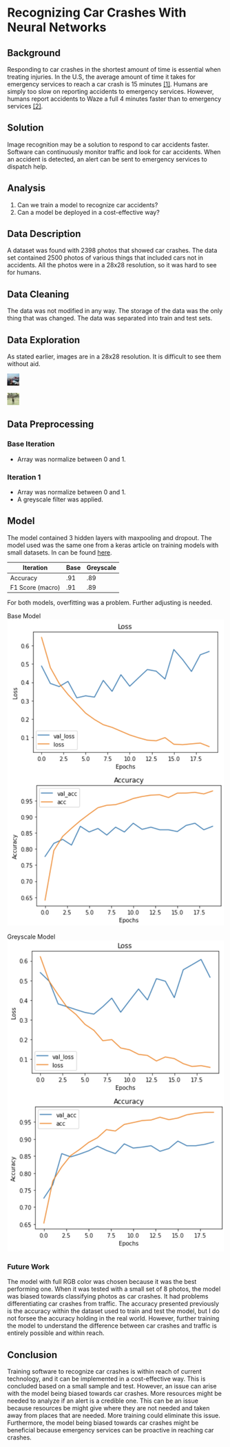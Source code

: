 # Recognizing Car Crashes With Neural Networks

## Background
Responding to car crashes in the shortest amount of time is essential when treating injuries. In the U.S, the average amount of time it takes for emergency services to reach a car crash is 15 minutes [[1]](https://www.autoinsurancecenter.com/emergency-response-times.htm). Humans are simply too slow on reporting accidents to emergency services. However, humans report accidents to Waze a full 4 minutes faster than to emergency services [[2]](https://newsroom.ucla.edu/releases/waze-accident-reports-emergency-response).

## Solution
Image recognition may be a solution to respond to car accidents faster. Software can continuously monitor traffic and look for car accidents. When an accident is detected, an alert can be sent to emergency services to dispatch help. 

## Analysis
1. Can we train a model to recognize car accidents?
2. Can a model be deployed in a cost-effective way?

## Data Description
A dataset was found with 2398 photos that showed car crashes. The data set contained 2500 photos of various things that included cars not in accidents. All the photos were in a 28x28 resolution, so it was hard to see for humans.

## Data Cleaning
The data was not modified in any way. The storage of the data was the only thing that was changed. The data was separated into train and test sets.

## Data Exploration
As stated earlier, images are in a 28x28 resolution. It is difficult to see them without aid. 

![image1](images/test/crash/1789.jpg)

![image2](images/test/no_crash/2069.jpg)

## Data Preprocessing
### Base Iteration
- Array was normalize between 0 and 1.

### Iteration 1
- Array was normalize between 0 and 1.
- A greyscale filter was applied.

## Model
The model contained 3 hidden layers with maxpooling and dropout. The model used was the same one from a keras article on training models with small datasets. In can be found [here](https://blog.keras.io/building-powerful-image-classification-models-using-very-little-data.html).

|Iteration|Base|Greyscale|
|---|---|---|
|Accuracy|.91|.89|
|F1 Score (macro)|.91|.89|  

For both models, overfitting was a problem. Further adjusting is needed.

Base Model
![base](photos/base.png)

Greyscale Model
![greyscale](photos/greyscale.png)

### Future Work
The model with full RGB color was chosen because it was the best performing one. When it was tested with a small set of 8 photos, the model was biased towards classifying photos as car crashes. It had problems differentiating car crashes from traffic. The accuracy presented previously is the accuracy within the dataset used to train and test the model, but I do not forsee the accuracy holding in the real world. However, further training the model to understand the difference between car crashes and traffic is entirely possible and within reach.

## Conclusion
Training software to recognize car crashes is within reach of current technology, and it can be implemented in a cost-effective way. This is concluded based on a small sample and test. However, an issue can arise with the model being biased towards car crashes. More resources might be needed to analyze if an alert is a credible one. This can be an issue because resources be might give where they are not needed and taken away from places that are needed. More training could eliminate this issue. Furthermore, the model being biased towards car crashes might be beneficial because emergency services can be proactive in reaching car crashes.
